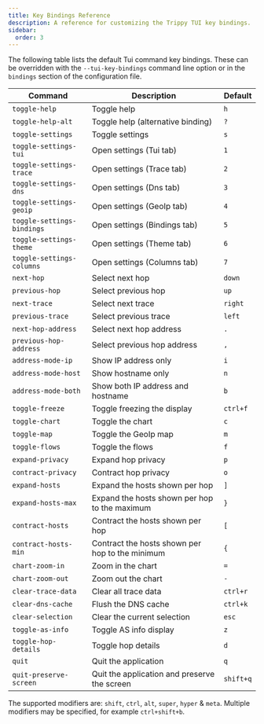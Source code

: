 ```yaml
---
title: Key Bindings Reference
description: A reference for customizing the Trippy TUI key bindings.
sidebar:
  order: 3
---
```


The following table lists the default Tui command key bindings. These can be overridden with the `--tui-key-bindings`
command line option or in the `bindings` section of the configuration file.

| Command                    | Description                                     | Default   |
| -------------------------- | ----------------------------------------------- | --------- |
| `toggle-help`              | Toggle help                                     | `h`       |
| `toggle-help-alt`          | Toggle help (alternative binding)               | `?`       |
| `toggle-settings`          | Toggle settings                                 | `s`       |
| `toggle-settings-tui`      | Open settings (Tui tab)                         | `1`       |
| `toggle-settings-trace`    | Open settings (Trace tab)                       | `2`       |
| `toggle-settings-dns`      | Open settings (Dns tab)                         | `3`       |
| `toggle-settings-geoip`    | Open settings (GeoIp tab)                       | `4`       |
| `toggle-settings-bindings` | Open settings (Bindings tab)                    | `5`       |
| `toggle-settings-theme`    | Open settings (Theme tab)                       | `6`       |
| `toggle-settings-columns`  | Open settings (Columns tab)                     | `7`       |
| `next-hop`                 | Select next hop                                 | `down`    |
| `previous-hop`             | Select previous hop                             | `up`      |
| `next-trace`               | Select next trace                               | `right`   |
| `previous-trace`           | Select previous trace                           | `left`    |
| `next-hop-address`         | Select next hop address                         | `.`       |
| `previous-hop-address`     | Select previous hop address                     | `,`       |
| `address-mode-ip`          | Show IP address only                            | `i`       |
| `address-mode-host`        | Show hostname only                              | `n`       |
| `address-mode-both`        | Show both IP address and hostname               | `b`       |
| `toggle-freeze`            | Toggle freezing the display                     | `ctrl+f`  |
| `toggle-chart`             | Toggle the chart                                | `c`       |
| `toggle-map`               | Toggle the GeoIp map                            | `m`       |
| `toggle-flows`             | Toggle the flows                                | `f`       |
| `expand-privacy`           | Expand hop privacy                              | `p`       |
| `contract-privacy`         | Contract hop privacy                            | `o`       |
| `expand-hosts`             | Expand the hosts shown per hop                  | `]`       |
| `expand-hosts-max`         | Expand the hosts shown per hop to the maximum   | `}`       |
| `contract-hosts`           | Contract the hosts shown per hop                | `[`       |
| `contract-hosts-min`       | Contract the hosts shown per hop to the minimum | `{`       |
| `chart-zoom-in`            | Zoom in the chart                               | `=`       |
| `chart-zoom-out`           | Zoom out the chart                              | `-`       |
| `clear-trace-data`         | Clear all trace data                            | `ctrl+r`  |
| `clear-dns-cache`          | Flush the DNS cache                             | `ctrl+k`  |
| `clear-selection`          | Clear the current selection                     | `esc`     |
| `toggle-as-info`           | Toggle AS info display                          | `z`       |
| `toggle-hop-details`       | Toggle hop details                              | `d`       |
| `quit`                     | Quit the application                            | `q`       |
| `quit-preserve-screen`     | Quit the application and preserve the screen    | `shift+q` |

The supported modifiers are: `shift`, `ctrl`, `alt`, `super`, `hyper` & `meta`. Multiple modifiers may be specified, for
example `ctrl+shift+b`.
